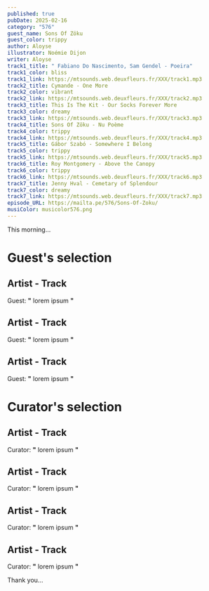 ```yaml
---
published: true
pubDate: 2025-02-16
category: "576"
guest_name: Sons Of Zöku
guest_color: trippy
author: Aloyse
illustrator: Noémie Dijon
writer: Aloyse
track1_title: " Fabiano Do Nascimento, Sam Gendel - Poeira"
track1_color: bliss
track1_link: https://mtsounds.web.deuxfleurs.fr/XXX/track1.mp3
track2_title: Cymande - One More
track2_color: vibrant
track2_link: https://mtsounds.web.deuxfleurs.fr/XXX/track2.mp3
track3_title: This Is The Kit - Our Socks Forever More
track3_color: dreamy
track3_link: https://mtsounds.web.deuxfleurs.fr/XXX/track3.mp3
track4_title: Sons Of Zöku - Nu Poème
track4_color: trippy
track4_link: https://mtsounds.web.deuxfleurs.fr/XXX/track4.mp3
track5_title: Gábor Szabó - Somewhere I Belong
track5_color: trippy
track5_link: https://mtsounds.web.deuxfleurs.fr/XXX/track5.mp3
track6_title: Roy Montgomery - Above the Canopy
track6_color: trippy
track6_link: https://mtsounds.web.deuxfleurs.fr/XXX/track6.mp3
track7_title: Jenny Hval - Cemetary of Splendour
track7_color: dreamy
track7_link: https://mtsounds.web.deuxfleurs.fr/XXX/track7.mp3
episode_URL: https://mailta.pe/576/Sons-Of-Zoku/
musiColor: musicolor576.png
---
```

This morning... 
 # Guest's selection 
 ## Artist - Track 
 Guest: **"** lorem ipsum **"** 
 ## Artist - Track 
 Guest: **"** lorem ipsum **"** 
 ## Artist - Track 
 Guest: **"** lorem ipsum **"** 
 # Curator's selection 
 ## Artist - Track 
 Curator: **"** lorem ipsum **"** 
 ## Artist - Track 
 Curator: **"** lorem ipsum **"** 
 ## Artist - Track 
 Curator: **"** lorem ipsum **"** 
 ## Artist - Track 
 Curator: **"** lorem ipsum **"** 

 Thank you... 
